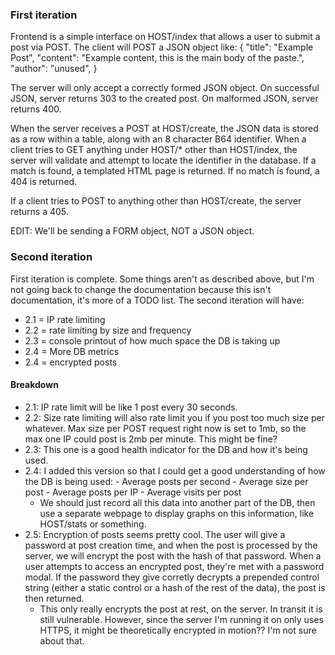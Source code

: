 
### First iteration
Frontend is a simple interface on HOST/index that allows a user to submit a post via POST.
The client will POST a JSON object like:
{
    "title": "Example Post",
    "content": "Example content, this is the main body of the paste.",
    "author": "unused",
}

The server will only accept a correctly formed JSON object.
On successful JSON, server returns 303 to the created post.
On malformed JSON, server returns 400.

When the server receives a POST at HOST/create, the JSON data is stored as a row within a table, along with an 8 character B64 identifier.
When a client tries to GET anything under HOST/* other than HOST/index, the server will validate and attempt to locate the identifier in the database.
If a match is found, a templated HTML page is returned. If no match is found, a 404 is returned.

If a client tries to POST to anything other than HOST/create, the server returns a 405.

EDIT: We'll be sending a FORM object, NOT a JSON object.

### Second iteration

First iteration is complete. Some things aren't as described above, but I'm not going back to change the documentation because this isn't documentation, it's more of a TODO list.
The second iteration will have:
- 2.1 = IP rate limiting
- 2.2 = rate limiting by size and frequency 
- 2.3 = console printout of how much space the DB is taking up
- 2.4 = More DB metrics
- 2.4 = encrypted posts

#### Breakdown

- 2.1: IP rate limit will be like 1 post every 30 seconds.
- 2.2: Size rate limiting will also rate limit you if you post too much size per whatever. Max size per POST request right now is set to 1mb, so the max one IP could post is 2mb per minute. This might be fine?
- 2.3: This one is a good health indicator for the DB and how it's being used.
- 2.4: I added this version so that I could get a good understanding of how the DB is being used:
        - Average posts per second
        - Average size per post
        - Average posts per IP
        - Average visits per post
    - We should just record all this data into another part of the DB, then use a separate webpage to display graphs on this information, like HOST/stats or something.
- 2.5: Encryption of posts seems pretty cool. The user will give a password at post creation time, and when the post is processed by the server, we will encrypt the post with the hash of that password. When a user attempts to access an encrypted post, they're met with a password modal. If the password they give corretly decrypts a prepended control string (either a static control or a hash of the rest of the data), the post is then returned.
    - This only really encrypts the post at rest, on the server. In transit it is still vulnerable. However, since the server I'm running it on only uses HTTPS, it might be theoretically encrypted in motion?? I'm not sure about that.






